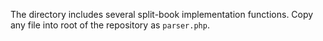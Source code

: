 The directory includes several split-book implementation functions. Copy any file into root of the repository as `parser.php`.